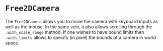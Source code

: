 # `Free2DCamera`

The `Free2DCamera` allows you to move the camera with keyboard inputs as well as the mouse.
In the same vein, it also allows scrolling through the `.with_scale_range` method.
If one wishes to have bound limits then `.with_limits` allows to specify (in pixel) the bounds
of a camera in world space.

